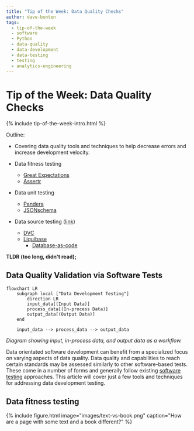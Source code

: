 ```yaml
---
title: "Tip of the Week: Data Quality Checks"
author: dave-bunten
tags:
  - tip-of-the-week
  - software
  - Python
  - data-quality
  - data-development
  - data-testing
  - testing
  - analytics-engineering
---
```


# Tip of the Week: Data Quality Checks

{% include tip-of-the-week-intro.html %}

<!-- excerpt start -->

<!-- excerpt end -->

Outline:

- Covering data quality tools and techniques to help decrease errors and increase development velocity.

- Data fitness testing
  - [Great Expectations](https://github.com/great-expectations/great_expectations)
  - [Assertr](https://github.com/ropensci/assertr/)

- Data unit testing
  - [Pandera](https://github.com/unionai-oss/pandera)
  - [JSONschema](https://github.com/python-jsonschema/jsonschema)

- Data source testing ([link](https://en.wikipedia.org/wiki/Shift-left_testing))
  - [DVC](https://github.com/iterative/dvc)
  - [Liquibase](https://github.com/liquibase/liquibase)
    - [Database-as-code](https://speakerdeck.com/tastapod/arent-we-forgetting-someone)

__TLDR (too long, didn't read);__

## Data Quality Validation via Software Tests

```mermaid!
flowchart LR
    subgraph local ["Data Development Testing"]
        direction LR
        input_data[(Input Data)]
        process_data[(In-process Data)]
        output_data[(Output Data)]
    end

    input_data --> process_data --> output_data
```

_Diagram showing input, in-process data, and output data as a workflow._

Data orientated software development can benefit from a specialized focus on varying aspects of data quality.
Data quality and capabilities to reach certain standards may be assessed similarly to other software-based tests.
These come in a number of forms and generally follow existing [software testing](https://en.wikipedia.org/wiki/Software_testing) approaches.
This article will cover just a few tools and techniques for addressing data development testing.

## Data fitness testing

{% include figure.html image="images/text-vs-book.png" caption="How are a page with some text and a book different?"  %}
